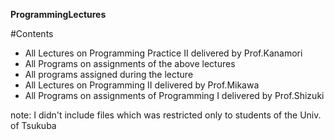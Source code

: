 **ProgrammingLectures**

#Contents
- All Lectures on Programming Practice II delivered by Prof.Kanamori
- All Programs on assignments of the above lectures
- All programs assigned during the lecture
- All Lectures on Programming II delivered by Prof.Mikawa
- All Programs on assignments of Programming I delivered by Prof.Shizuki

note: I didn't include files which was restricted only to students of the Univ. of Tsukuba
